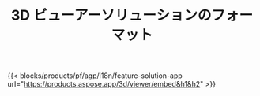 ﻿---
title: 3D ビューアーソリューションのフォーマット 
weight: 7730
url: /ja/viewer
limit: 
description: 任意のデバイスから 3D 個のファイルを表示する
---
{{< blocks/products/pf/agp/i18n/feature-solution-app url="https://products.aspose.app/3d/viewer/embed&h1&h2" >}} 
